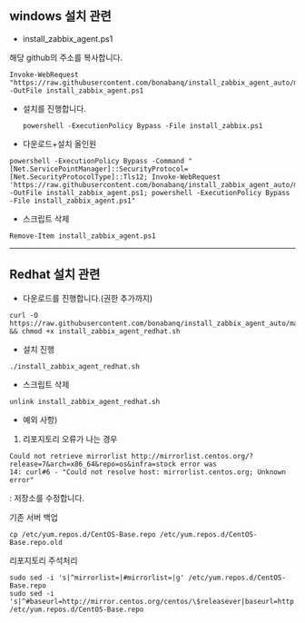 ## windows 설치 관련 ##

- install_zabbix_agent.ps1

해당 github의 주소를 복사합니다.
```
Invoke-WebRequest "https://raw.githubusercontent.com/bonabanq/install_zabbix_agent_auto/main/install_zabbix_agent.ps1" -OutFile install_zabbix_agent.ps1
```

- 설치를 진행합니다.
  ```
  powershell -ExecutionPolicy Bypass -File install_zabbix.ps1
  ```

- 다운로드+설치 올인원
```
powershell -ExecutionPolicy Bypass -Command "[Net.ServicePointManager]::SecurityProtocol=[Net.SecurityProtocolType]::Tls12; Invoke-WebRequest 'https://raw.githubusercontent.com/bonabanq/install_zabbix_agent_auto/main/install_zabbix_agent.ps1' -OutFile install_zabbix_agent.ps1; powershell -ExecutionPolicy Bypass -File install_zabbix_agent.ps1"
```

- 스크립트 삭제
```
Remove-Item install_zabbix_agent.ps1
```


---
## Redhat 설치 관련 ##


- 다운로드를 진행합니다.(권한 추가까지)
```
curl -O https://raw.githubusercontent.com/bonabanq/install_zabbix_agent_auto/main/install_zabbix_agent_redhat.sh && chmod +x install_zabbix_agent_redhat.sh
```

- 설치 진행
```
./install_zabbix_agent_redhat.sh
```

- 스크립트 삭제
```
unlink install_zabbix_agent_redhat.sh
```


+ 예외 사항)
1. 리포지토리 오류가 나는 경우
```
Could not retrieve mirrorlist http://mirrorlist.centos.org/?release=7&arch=x86_64&repo=os&infra=stock error was
14: curl#6 - "Could not resolve host: mirrorlist.centos.org; Unknown error"  
```

: 저장소를 수정합니다.

기존 서버 백업
```
cp /etc/yum.repos.d/CentOS-Base.repo /etc/yum.repos.d/CentOS-Base.repo.old
```

리포지토리 주석처리
```
sudo sed -i 's|^mirrorlist=|#mirrorlist=|g' /etc/yum.repos.d/CentOS-Base.repo
sudo sed -i 's|^#baseurl=http://mirror.centos.org/centos/\$releasever|baseurl=http://vault.centos.org/7.9.2009|g' /etc/yum.repos.d/CentOS-Base.repo
```
